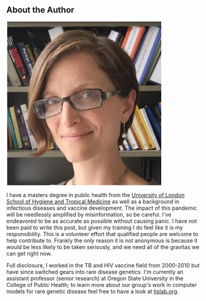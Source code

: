 ## About the Author

![Headshot of Julie McMurry](images/en/Julie-McMurry.png)

I have a masters degree in public health from the [University of London School of Hygiene and Tropical Medicine](http://lshtm.ac.uk/) as well as a background in infectious diseases and vaccine development. The impact of this pandemic will be needlessly amplified by misinformation, so be careful. I've endeavored to be as accurate as possible without causing panic. I have not been paid to write this post, but given my training I do feel like it is my responsibility. This is a volunteer effort that qualified people are welcome to help contribute to. Frankly the only reason it is not anonymous is because it would be less likely to be taken seriously, and we need all of the gravitas we can get right now.

Full disclosure, I worked in the TB and HIV vaccine field from 2000-2010 but have since switched gears into rare disease genetics. I'm currently an assistant professor (senior research) at Oregon State University in the College of Public Health; to learn more about our group's work in computer models for rare genetic disease feel free to have a look at [tislab.org](http://tislab.org/).
